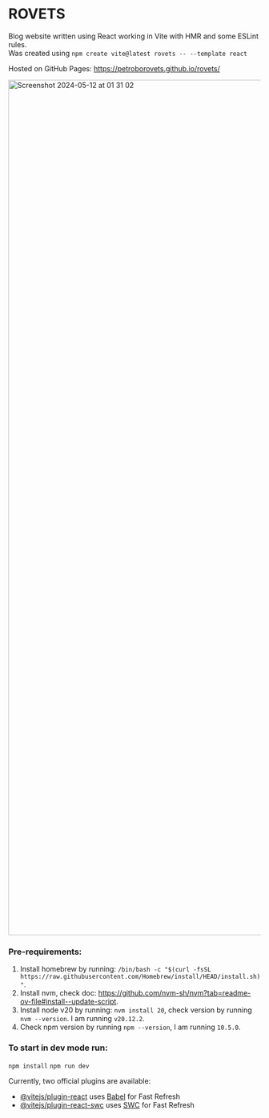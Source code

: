 # ROVETS

Blog website written using React working in Vite with HMR and some ESLint rules. <br />
Was created using `npm create vite@latest rovets -- --template react`

Hosted on GitHub Pages: https://petroborovets.github.io/rovets/

<img width="1710" alt="Screenshot 2024-05-12 at 01 31 02" src="https://github.com/petroborovets/rovets/assets/6223083/dd30c066-8a5e-4a19-a007-c47160dad045">


### Pre-requirements:
1. Install homebrew by running: `/bin/bash -c "$(curl -fsSL https://raw.githubusercontent.com/Homebrew/install/HEAD/install.sh)"`.
2. Install nvm, check doc: https://github.com/nvm-sh/nvm?tab=readme-ov-file#install--update-script.
3. Install node v20 by running: `nvm install 20`, check version by running `nvm --version`. I am running `v20.12.2`.
4. Check npm version by running `npm --version`, I am running `10.5.0`.

### To start in dev mode run:
`npm install`
`npm run dev`

Currently, two official plugins are available:

- [@vitejs/plugin-react](https://github.com/vitejs/vite-plugin-react/blob/main/packages/plugin-react/README.md) uses [Babel](https://babeljs.io/) for Fast Refresh
- [@vitejs/plugin-react-swc](https://github.com/vitejs/vite-plugin-react-swc) uses [SWC](https://swc.rs/) for Fast Refresh
